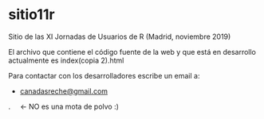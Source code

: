 # sitio11r
Sitio de las XI Jornadas de Usuarios de R (Madrid, noviembre 2019)

El archivo que contiene el código fuente de la web y que está en 
desarrollo actualmente es index(copia 2).html

Para contactar con los desarrolladores escribe un email a:

- canadasreche@gmail.com


. &nbsp; &nbsp; <- NO es una mota de polvo :)





